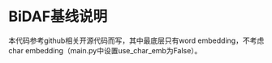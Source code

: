 # BiDAF基线说明

本代码参考github相关开源代码而写，其中最底层只有word embedding，不考虑char embedding（main.py中设置use_char_emb为False）。

